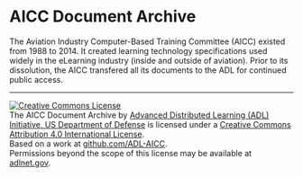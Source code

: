 AICC Document Archive
=====================

The Aviation Industry Computer-Based Training Committee (AICC) existed from 1988 to 2014.  It created learning technology specifications used widely in the eLearning industry (inside and outside of aviation).  Prior to its dissolution, the AICC transfered all its documents to the ADL for continued public access.






----------------------
<a rel="license" href="http://creativecommons.org/licenses/by/4.0/"><img alt="Creative Commons License" style="border-width:0" src="https://i.creativecommons.org/l/by/4.0/88x31.png" /></a><br /><span xmlns:dct="http://purl.org/dc/terms/" property="dct:title">The AICC Document Archive</span> by <a xmlns:cc="http://creativecommons.org/ns#" href="http://github.com/ADL-AICC/" property="cc:attributionName" rel="cc:attributionURL">Advanced Distributed Learning (ADL) Initiative, US Department of Defense</a> is licensed under a <a rel="license" href="http://creativecommons.org/licenses/by/4.0/">Creative Commons Attribution 4.0 International License</a>.<br />Based on a work at <a xmlns:dct="http://purl.org/dc/terms/" href="http://github.com/ADL-AICC/" rel="dct:source">github.com/ADL-AICC</a>.<br />Permissions beyond the scope of this license may be available at <a xmlns:cc="http://creativecommons.org/ns#" href="http://adlnet.gov" rel="cc:morePermissions">adlnet.gov</a>.

